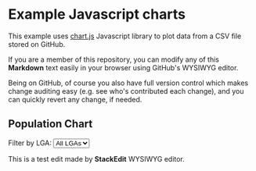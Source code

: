 # Example Javascript charts

This example uses [chart.js](https://www.chartjs.org) Javascript library to plot data from 
a CSV file stored on GitHub.

If you are a member of this repository, you can modify any of this **Markdown** text easily 
in your browser using GitHub's WYSIWYG editor.

Being on GitHub, of course you also have full version control which makes change auditing 
easy (e.g. see who's contributed each change), and you can quickly revert any change, 
if needed.

## Population Chart

<p>
  <label for="lgaSelect">Filter by LGA:</label>
  <select id="lgaSelect">
    <option value="All">All LGAs</option>
  </select>
</p>

<canvas id="populationChart" width="800" height="400"></canvas>

This is a test edit made by **StackEdit** WYSIWYG editor.
<!--stackedit_data:
eyJoaXN0b3J5IjpbLTE2MTEwOTQwNDldfQ==
-->